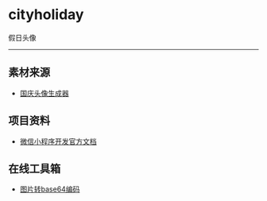 # cityholiday
假日头像

---

## 素材来源

- [国庆头像生成器](https://tool.aitags.cn/tools/base_guoqingtouxiang)


## 项目资料
- [微信小程序开发官方文档](https://developers.weixin.qq.com/miniprogram/dev/component/view.html)


## 在线工具箱

- [图片转base64编码](https://www.lddgo.net/convert/imagebasesix)